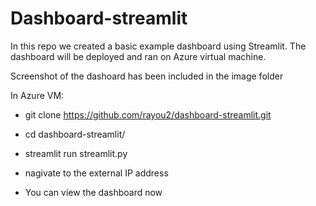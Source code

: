 # Dashboard-streamlit

In this repo we created a basic example dashboard using Streamlit. The dashboard will be deployed and ran on Azure virtual machine.

Screenshot of the dashoard has been included in the image folder

In Azure VM:

* git clone https://github.com/rayou2/dashboard-streamlit.git 

* cd dashboard-streamlit/

* streamlit run streamlit.py

* nagivate to the external IP address 

* You can view the dashboard now



